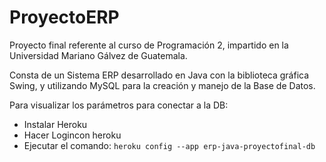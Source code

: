 # ProyectoERP
Proyecto final referente al curso de Programación 2, impartido en la Universidad Mariano Gálvez de Guatemala.

Consta de un Sistema ERP desarrollado en Java con la biblioteca gráfica Swing, y utilizando MySQL para la creación y manejo de la Base de Datos.

Para visualizar los parámetros para conectar a la DB:
- Instalar Heroku
- Hacer Logincon heroku
- Ejecutar el comando: `heroku config --app erp-java-proyectofinal-db`
